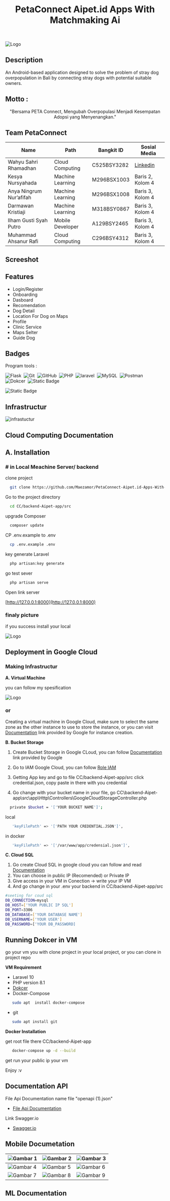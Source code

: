
<h1 align="center">PetaConnect Aipet.id Apps With Matchmaking Ai </h1> <br/>




![Logo](https://raw.githubusercontent.com/Maezamor/PetaConnect-Aipet.id-Apps-With-Matchmaking-AI/main/image/PetaConnect%20Apet.id%20Apps%20with%20Matchmaking%20Ai.jpg)


## Description
An Android-based application designed to solve the problem of stray dog overpopulation in Bali by connecting stray dogs with potential suitable owners.

## Motto : 

<p align="center">"Bersama PETA Connect, Mengubah Overpopulasi Menjadi Kesempatan Adopsi yang Menyenangkan."</p>

## Team PetaConnect

| Name | Path | Bangkit ID | Sosial Media |
| ------- | ------- | ------- | ------- |
| Wahyu Sahri Rhamadhan | Cloud Computing | C525BSY3282 | [Linkedin](https://www.linkedin.com/in/wahyu-sahri-rhamadhan/) |
| Kesya Nursyahada | Machine Learning | M296BSX1003  | Baris 2, Kolom 4 |
| Anya Ningrum Nur’afifah | Machine Learning | M296BSX1008  | Baris 3, Kolom 4 |
| Darmawan Kristiaji | Machine Learning | M318BSY0867 | Baris 3, Kolom 4 |
| Ilham Gusti Syah Putro | Mobile Developer | A129BSY2465 | Baris 3, Kolom 4 |
| Muhammad Ahsanur Rafi | Cloud Computing | C296BSY4312 | Baris 3, Kolom 4 |


## Screeshot
## Features

- Login/Register
- Onboarding 
- Dasboard
- Recomendation
- Dog Detail
- Location For Dog on Maps
- Profile
- Clinic Service 
- Maps Selter
- Guide Dog


## Badges

Program tools : 

![Flask](https://img.shields.io/badge/-Flask-05122A?style=flat&logo=flask)&nbsp;
![Git](https://img.shields.io/badge/-Git-05122A?style=flat&logo=git)&nbsp;
![GitHub](https://img.shields.io/badge/-GitHub-05122A?style=flat&logo=github)&nbsp;
![PHP](https://img.shields.io/badge/--%20php?style=flat&logo=php&logoColor=white&label=PHP%20Programing&labelColor=blue&color=31BAD2)&nbsp;
![laravel](https://img.shields.io/badge/--%20php?style=flat&logo=laravel&logoColor=white&label=Laravel%20Framewrok&labelColor=%23AA1128&color=red)&nbsp;
![MySQL](https://img.shields.io/badge/--%20MYSQL?style=flat&logo=Mysql&label=MYSQL&labelColor=white&color=blue)&nbsp;
![Postman](https://img.shields.io/badge/postman-11?style=flat&logo=postman&color=black)&nbsp;
![Dokcer](https://img.shields.io/badge/docker-11?style=flat&logo=docker&labelColor=black&color=blue)&nbsp;
![Static Badge](https://img.shields.io/badge/kotlin-102?style=flat&logo=kotlin&labelColor=black&color=blue)

![Static Badge](https://img.shields.io/badge/python-1?style=flat&logo=python&labelColor=yellow&color=blue)


## Infrastructur


![infrastuctur](https://raw.githubusercontent.com/Maezamor/PetaConnect-Aipet.id-Apps-With-Matchmaking-AI/main/image/infrastuctur-desin-spesification.jpg)


## Cloud Computing Documentation


## A. Installation

### # in Local Meachine Server/ backend






clone project

```bash
  git clone https://github.com/Maezamor/PetaConnect-Aipet.id-Apps-With-Matchmaking-AI.git
```

Go to the project directory

```bash
  cd CC/backend-Aipet-app/src
```

upgrade Composer

```bash
  composer update
```

CP .env.example to .env

```bash
  cp .env.example .env
```

key generate Laravel

```bash
  php artisan:key generate
```

go test sever

```bash
  php artisan serve

```

Open link server

[http://127.0.0.1:8000](http://127.0.0.1:8000)

### finaly picture
if you success install your local

![Logo](https://raw.githubusercontent.com/Maezamor/PetaConnect-Aipet.id-Apps-With-Matchmaking-AI/main/image/server.jpg)




## Deployment in Google Cloud


### Making Infrastructur

**A. Virtual Machine**

you can follow my spesification

![Logo](https://raw.githubusercontent.com/Maezamor/PetaConnect-Aipet.id-Apps-With-Matchmaking-AI/main/image/sepecification-vm.png)

### or

Creating a virtual machine in Google Cloud, make sure to select the same zone as the other instance to use to store the instance, or you can visit [Documentation](https://cloud.google.com/compute/docs/instances/create-start-instance) link provided by Google for instance creation.



**B. Bucket Storage**

1. Create Bucket Storage in Google CLoud, you can follow  [Documentation](https://cloud.google.com/storage/docs/creating-buckets) link provided by Google 

2. Go to IAM Google Cloud, you can follow [Role IAM](https://cloud.google.com/storage/docs/access-control/iam-roless)
3. Getting App key and go to file CC/backend-Aipet-app/src click credential.json, copy paste in there with you credential
4. Go change with your bucket name in your file, go CC\backend-Aipet-app\src\app\Http\Controllers\GoogleCloudStorageController.php

```bash
  private $bucket = '['YOUR BUCKET NAME']';
```
local

```bash
   'keyFilePath' => '['PATH YOUR CREDENTIAL.JSON']',
```
in docker

```bash
   'keyFilePath' => '['/var/www/app/credensial.json']',
```


**C. Cloud SQL**

1. Go create Cloud SQL in google cloud you can follow and read  [Documentation](https://cloud.google.com/sql/docs/mysql)
2. You can choose in public IP (Recomended) or Private IP
3. Give access in your VM in Conection -> write your IP VM
3. And go change in your .env your backend in CC/backend-Aipet-app/src

```bash
#seeting for coud sql
DB_CONNECTION=mysql
DB_HOST=['YOUR PUBLIC IP SQL']
DB_PORT=3306
DB_DATABASE=['YOUR DATABASE NAME']
DB_USERNAME=['YOUR USER']
DB_PASSWORD=['YOUR DB_PASSWORD]
```


## Running Dokcer in VM

go your vm you with clone project in your local project, or you can clone in project repo

**VM Requirement**
* Laravel 10
* PHP version 8.1
* [Dokcer](https://www.digitalocean.com/community/tutorials/how-to-install-and-use-docker-on-ubuntu-20-04)
* Docker-Compose

```bash
   sudo apt  install docker-compose
```
* git
```bash
   sudo apt install git
```

**Docker Installation**

get root file there CC/backend-Aipet-app

```bash
   docker-compose up -d --build
```
get run your public ip your vm


Enjoy :v

## Documentation API 

File Api Documentation name file "openapi (1).json"
* [File Api Documentation ](https://github.com/Maezamor/PetaConnect-Aipet.id-Apps-With-Matchmaking-AI/tree/main/CC/backend-Aipet-app/postmantest)

Link Swagger.io
* [Swagger.io](https://editor.swagger.io/)

## Mobile Documetation
| ![Gambar 1](https://github.com/Maezamor/PetaConnect-Aipet.id-Apps-With-Matchmaking-AI/assets/93174860/fd7aa84c-964c-44a3-8668-a76914c664e0) | ![Gambar 2](https://github.com/Maezamor/PetaConnect-Aipet.id-Apps-With-Matchmaking-AI/assets/93174860/62add4b5-eef9-4658-8719-32a34c411985) | ![Gambar 3](https://github.com/Maezamor/PetaConnect-Aipet.id-Apps-With-Matchmaking-AI/assets/93174860/d1cdeb9f-1e8c-48de-b392-e3f38a28ca5d) |
| --- | --- | --- |
| ![Gambar 4](https://github.com/Maezamor/PetaConnect-Aipet.id-Apps-With-Matchmaking-AI/assets/93174860/e4aa0452-eeb9-4cfb-93e5-9201e6a88fd1) | ![Gambar 5](https://github.com/Maezamor/PetaConnect-Aipet.id-Apps-With-Matchmaking-AI/assets/93174860/98629ca3-a637-4d70-b33a-1df513ed2ca0) | ![Gambar 6](https://github.com/Maezamor/PetaConnect-Aipet.id-Apps-With-Matchmaking-AI/assets/93174860/2e946d62-9e7d-4b38-b0c6-46607f17fb07) |
| ![Gambar 7](https://github.com/Maezamor/PetaConnect-Aipet.id-Apps-With-Matchmaking-AI/assets/93174860/84659d09-21f9-433d-9170-c4f37d3f7505) | ![Gambar 8](https://github.com/Maezamor/PetaConnect-Aipet.id-Apps-With-Matchmaking-AI/assets/93174860/12d43fc4-0184-445d-85a0-0512df9ef174) | ![Gambar 9](https://github.com/Maezamor/PetaConnect-Aipet.id-Apps-With-Matchmaking-AI/assets/93174860/cc696a14-4361-4137-925c-36c4a8d08dc7) |
## ML Documentation
